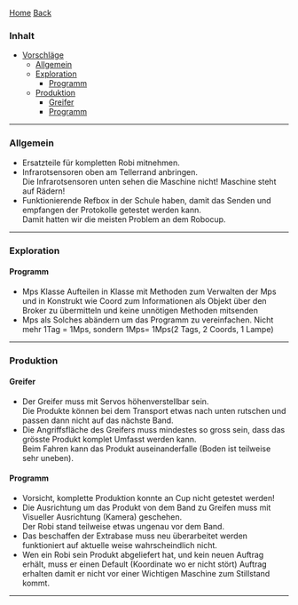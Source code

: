 [Home](home) [Back](DokuSolidus)


### Inhalt ###
- <a href="#v">Vorschläge</a>
	- <a href="#a">Allgemein</a>
	- <a href="#e">Exploration</a>
		- <a href="#ep">Programm</a>
	- <a href="#p">Produktion</a>
		- <a href="#pg">Greifer</a> 
		- <a href="#pp">Programm</a>  

		

----------
### <a name="a">Allgemein</a> ###

- Ersatzteile für kompletten Robi mitnehmen.  
- Infrarotsensoren oben am Tellerrand anbringen.  
  Die Infrarotsensoren unten sehen die Maschine nicht! Maschine steht auf Rädern!  
- Funktionierende Refbox in der Schule haben, damit das Senden und empfangen der Protokolle getestet werden kann.  
  Damit hatten wir die meisten Problem an dem Robocup.  

----------
### <a name="e">Exploration</a> ###

#### <a name="ep">Programm</a> ####
- Mps Klasse Aufteilen in Klasse mit Methoden zum Verwalten der Mps und in Konstrukt wie Coord zum Informationen als Objekt über den Broker zu übermitteln und keine unnötigen Methoden mitsenden
- Mps als Solches abändern um das Programm zu vereinfachen. Nicht mehr 1Tag = 1Mps, sondern 1Mps= 1Mps(2 Tags, 2 Coords, 1 Lampe)

----------

### <a name="p">Produktion</a> ###

#### <a name="pg">Greifer</a> ####

- Der Greifer muss mit Servos höhenverstellbar sein.  
  Die Produkte können bei dem Transport etwas nach unten rutschen und passen dann nicht auf das nächste Band.  
- Die Angriffsfläche des Greifers muss mindestes so gross sein, dass das grösste Produkt komplet Umfasst werden kann.   
  Beim Fahren kann das Produkt auseinanderfalle (Boden ist teilweise sehr uneben).  

#### <a name="pp">Programm</a> ####

- Vorsicht, komplette Produktion konnte an Cup nicht getestet werden!  
- Die Ausrichtung um das Produkt von dem Band zu Greifen muss mit Visueller Ausrichtung (Kamera) geschehen.  
  Der Robi stand teilweise etwas ungenau vor dem Band.  
- Das beschaffen der Extrabase muss neu überarbeitet werden funktioniert auf aktuelle weise wahrscheindlich nicht.  
- Wen ein Robi sein Produkt abgeliefert hat, und kein neuen Auftrag erhält, muss er einen Default (Koordinate wo er nicht stört)  Auftrag erhalten damit er nicht vor einer Wichtigen Maschine zum Stillstand kommt.  


----------